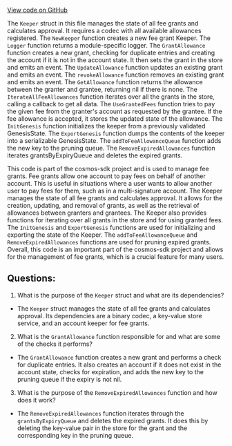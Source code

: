 [View code on GitHub](https://github.com/cosmos/cosmos-sdk.git/x/feegrant/keeper/keeper.go)

The `Keeper` struct in this file manages the state of all fee grants and calculates approval. It requires a codec with all available allowances registered. The `NewKeeper` function creates a new fee grant Keeper. The `Logger` function returns a module-specific logger. The `GrantAllowance` function creates a new grant, checking for duplicate entries and creating the account if it is not in the account state. It then sets the grant in the store and emits an event. The `UpdateAllowance` function updates an existing grant and emits an event. The `revokeAllowance` function removes an existing grant and emits an event. The `GetAllowance` function returns the allowance between the granter and grantee, returning nil if there is none. The `IterateAllFeeAllowances` function iterates over all the grants in the store, calling a callback to get all data. The `UseGrantedFees` function tries to pay the given fee from the granter's account as requested by the grantee. If the fee allowance is accepted, it stores the updated state of the allowance. The `InitGenesis` function initializes the keeper from a previously validated GenesisState. The `ExportGenesis` function dumps the contents of the keeper into a serializable GenesisState. The `addToFeeAllowanceQueue` function adds the new key to the pruning queue. The `RemoveExpiredAllowances` function iterates grantsByExpiryQueue and deletes the expired grants. 

This code is part of the cosmos-sdk project and is used to manage fee grants. Fee grants allow one account to pay fees on behalf of another account. This is useful in situations where a user wants to allow another user to pay fees for them, such as in a multi-signature account. The Keeper manages the state of all fee grants and calculates approval. It allows for the creation, updating, and removal of grants, as well as the retrieval of allowances between granters and grantees. The Keeper also provides functions for iterating over all grants in the store and for using granted fees. The `InitGenesis` and `ExportGenesis` functions are used for initializing and exporting the state of the Keeper. The `addToFeeAllowanceQueue` and `RemoveExpiredAllowances` functions are used for pruning expired grants. Overall, this code is an important part of the cosmos-sdk project and allows for the management of fee grants, which is a crucial feature for many users.
## Questions: 
 1. What is the purpose of the `Keeper` struct and what are its dependencies?
- The `Keeper` struct manages the state of all fee grants and calculates approval. Its dependencies are a binary codec, a key-value store service, and an account keeper for fee grants.

2. What is the `GrantAllowance` function responsible for and what are some of the checks it performs?
- The `GrantAllowance` function creates a new grant and performs a check for duplicate entries. It also creates an account if it does not exist in the account state, checks for expiration, and adds the new key to the pruning queue if the expiry is not nil.

3. What is the purpose of the `RemoveExpiredAllowances` function and how does it work?
- The `RemoveExpiredAllowances` function iterates through the `grantsByExpiryQueue` and deletes the expired grants. It does this by deleting the key-value pair in the store for the grant and the corresponding key in the pruning queue.